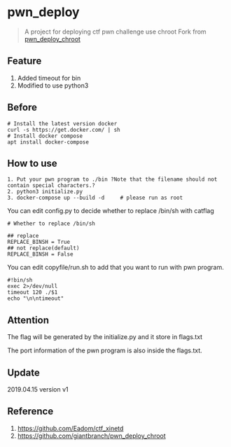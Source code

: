 # pwn_deploy

> A project for deploying ctf pwn challenge use chroot
> Fork from [pwn_deploy_chroot](https://github.com/giantbranch/pwn_deploy_chroot)

## Feature

1. Added timeout for bin
2. Modified to use python3

## Before

```
# Install the latest version docker
curl -s https://get.docker.com/ | sh
# Install docker compose
apt install docker-compose
```

## How to use

```
1. Put your pwn program to ./bin ?Note that the filename should not contain special characters.?
2. python3 initialize.py
3. docker-compose up --build -d     # please run as root
```

You can edit config.py to decide whether to replace /bin/sh with catflag

```
# Whether to replace /bin/sh

## replace
REPLACE_BINSH = True
## not replace(default)
REPLACE_BINSH = False
```

You can edit copyfile/run.sh to add that you want to run with pwn program.

```shell=
#!bin/sh
exec 2>/dev/null
timeout 120 ./$1
echo "\n\ntimeout"
```

## Attention

The flag will be generated by the initialize.py and it store in flags.txt

The port information of the pwn program is also inside the flags.txt.

## Update

2019.04.15 version v1

## Reference

1. https://github.com/Eadom/ctf_xinetd
2. https://github.com/giantbranch/pwn_deploy_chroot
